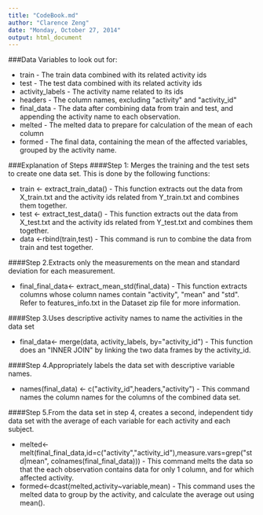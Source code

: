 ```yaml
---
title: "CodeBook.md"
author: "Clarence Zeng"
date: "Monday, October 27, 2014"
output: html_document
---
```

###Data Variables to look out for:
- train - The train data combined with its related activity ids
- test - The test data combined with its related activity ids
- activity_labels - The activity name related to its ids
- headers - The column names, excluding "activity" and "activity_id"
- final_data - The data after combining data from train and test, and appending the activity name to each observation.
- melted - The melted data to prepare for calculation of the mean of each column
- formed - The final data, containing the mean of the affected variables, grouped by the activity name.

###Explanation of Steps
####Step 1: Merges the training and the test sets to create one data set.
This is done by the following functions:

- train <- extract_train_data() - This function extracts out the data from X_train.txt and the activity ids related from Y_train.txt and combines them together.
- test <- extract_test_data() - This function extracts out the data from X_test.txt and the activity ids related from Y_test.txt and combines them together.
- data <-rbind(train,test) - This command is run to combine the data from train and test together.

####Step 2.Extracts only the measurements on the mean and standard deviation for each measurement. 
- final_final_data<- extract_mean_std(final_data) - This function extracts columns whose column names contain "activity", "mean" and "std". Refer to features_info.txt in the Dataset zip file for more information.

####Step 3.Uses descriptive activity names to name the activities in the data set
- final_data<- merge(data, activity_labels, by="activity_id") - This function does an "INNER JOIN" by linking the two data frames by the activity_id.

####Step 4.Appropriately labels the data set with descriptive variable names.
- names(final_data) <- c("activity_id",headers,"activity") - This command names the column names for the columns of the combined data set. 

####Step 5.From the data set in step 4, creates a second, independent tidy data set with the average of each variable for each activity and each subject.
- melted<- melt(final_final_data,id=c("activity","activity_id"),measure.vars=grep("std|mean", colnames(final_final_data))) - This command melts the data so that the each observation contains data for only 1 column, and for which affected activity.
- formed<-dcast(melted,activity~variable,mean) - This command uses the melted data to group by the activity, and calculate the average out using mean().